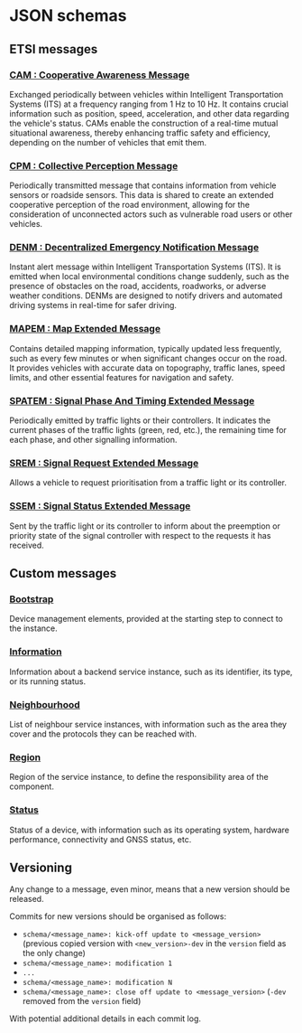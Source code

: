 JSON schemas
==========
ETSI messages
------------

### [CAM : Cooperative Awareness Message](cam)

Exchanged periodically between vehicles within Intelligent Transportation Systems (ITS) at a frequency ranging
from 1 Hz to 10 Hz. It contains crucial information such as position, speed, acceleration, and other data regarding the
vehicle's status. CAMs enable the construction of a real-time mutual situational awareness, thereby enhancing traffic
safety and efficiency, depending on the number of vehicles that emit them.

### [CPM : Collective Perception Message](cpm)

Periodically transmitted message that contains information from vehicle sensors or roadside sensors.
This data is shared to create an extended cooperative perception of the road environment, allowing for the consideration
of unconnected actors such as vulnerable road users or other vehicles.

### [DENM : Decentralized Emergency Notification Message](denm)

Instant alert message within Intelligent Transportation Systems (ITS). It is emitted when local environmental conditions
change suddenly, such as the presence of obstacles on the road, accidents, roadworks, or adverse weather conditions.
DENMs are designed to notify drivers and automated driving systems in real-time for safer driving.

### [MAPEM : Map Extended Message](mapem)

Contains detailed mapping information, typically updated less frequently, such as every few minutes or when significant
changes occur on the road. It provides vehicles with accurate data on topography, traffic lanes, speed limits, and other
essential features for navigation and safety.

### [SPATEM : Signal Phase And Timing Extended Message](spatem)

Periodically emitted by traffic lights or their controllers. It indicates the current phases of the traffic lights
(green, red, etc.), the remaining time for each phase, and other signalling information.

### [SREM : Signal Request Extended Message](srem)

Allows a vehicle to request prioritisation from a traffic light or its controller.

### [SSEM : Signal Status Extended Message](ssem)

Sent by the traffic light or its controller to inform about the preemption or priority state of the signal controller
with respect to the requests it has received.

Custom messages
------------

### [Bootstrap](bootstrap)

Device management elements, provided at the starting step to connect to the instance.

### [Information](information)

Information about a backend service instance, such as its identifier, its type, or its running status.

### [Neighbourhood](neighbourhood)

List of neighbour service instances, with information such as the area they cover and the protocols they can
be reached with.

### [Region](region)

Region of the service instance, to define the responsibility area of the component.

### [Status](status)

Status of a device, with information such as its operating system, hardware performance, connectivity and GNSS status,
etc.

Versioning
------------
Any change to a message, even minor, means that a new version should be released.

Commits for new versions should be organised as follows:

- `schema/<message_name>: kick-off update to <message_version>` (previous copied version with `<new_version>-dev`
  in the `version` field as the only change)
- `schema/<message_name>: modification 1`
- `...`
- `schema/<message_name>: modification N`
- `schema/<message_name>: close off update to <message_version>` (`-dev` removed from the `version` field)

With potential additional details in each commit log.